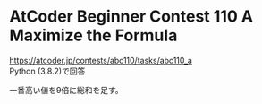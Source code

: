 # AtCoder Beginner Contest 110 A Maximize the Formula  
https://atcoder.jp/contests/abc110/tasks/abc110_a  
Python (3.8.2)で回答  

一番高い値を9倍に総和を足す。
